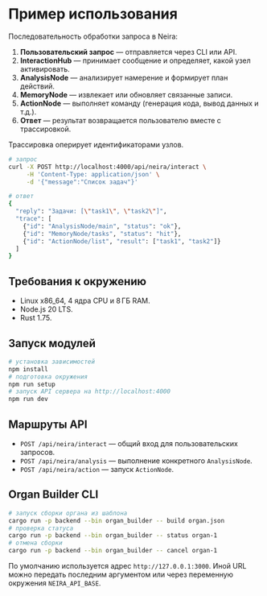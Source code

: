 # Пример использования

Последовательность обработки запроса в Neira:

1. **Пользовательский запрос** — отправляется через CLI или API.
2. **InteractionHub** — принимает сообщение и определяет, какой узел активировать.
3. **AnalysisNode** — анализирует намерение и формирует план действий.
4. **MemoryNode** — извлекает или обновляет связанные записи.
5. **ActionNode** — выполняет команду (генерация кода, вывод данных и т.д.).
6. **Ответ** — результат возвращается пользователю вместе с трассировкой.

Трассировка оперирует идентификаторами узлов.

```bash
# запрос
curl -X POST http://localhost:4000/api/neira/interact \
     -H 'Content-Type: application/json' \
     -d '{"message":"Список задач"}'

# ответ
{
  "reply": "Задачи: [\"task1\", \"task2\"]",
  "trace": [
    {"id": "AnalysisNode/main", "status": "ok"},
    {"id": "MemoryNode/tasks", "status": "hit"},
    {"id": "ActionNode/list", "result": ["task1", "task2"]}
  ]
}
```

## Требования к окружению

- Linux x86_64, 4 ядра CPU и 8 ГБ RAM.
- Node.js 20 LTS.
- Rust 1.75.

## Запуск модулей

```bash
# установка зависимостей
npm install
# подготовка окружения
npm run setup
# запуск API сервера на http://localhost:4000
npm run dev
```

## Маршруты API

- `POST /api/neira/interact` — общий вход для пользовательских запросов.
- `POST /api/neira/analysis` — выполнение конкретного `AnalysisNode`.
- `POST /api/neira/action` — запуск `ActionNode`.

## Organ Builder CLI

```bash
# запуск сборки органа из шаблона
cargo run -p backend --bin organ_builder -- build organ.json
# проверка статуса
cargo run -p backend --bin organ_builder -- status organ-1
# отмена сборки
cargo run -p backend --bin organ_builder -- cancel organ-1
```

По умолчанию используется адрес `http://127.0.0.1:3000`. Иной URL можно
передать последним аргументом или через переменную окружения
`NEIRA_API_BASE`.
